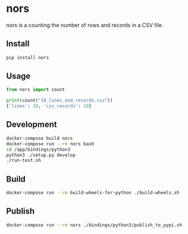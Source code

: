 # nors

nors is a counting the number of rows and records in a CSV file.

## Install

```sh
pip install nors
```

## Usage

```python
from nors import count

print(count("10_lines_and_records.csv"))
{'lines': 10, 'csv_records': 10}
```

## Development

```sh
docker-compose build nors
docker-compose run --rm nors bash
cd /app/bindings/python3
python3 ./setup.py develop
./run-test.sh
```

## Build

```sh
docker-compose run --rm build-wheels-for-python ./build-wheels.sh
```

## Publish

```sh
docker-compose run --rm nors ./bindings/python3/publish_to_pypi.sh
```
